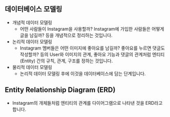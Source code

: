 ## 데이터베이스 모델링

* 개념적 데이터 모델링
  * 어떤 사람들이 Instagram을 사용할까? Instagram에 가입한 사람들은 어떻게 글을 남길까? 등을 개념적으로 정리하는 것입니다.
* 논리적 데이터 모델링
  * Instagram 멤버들은 어떤 이미지에 좋아요를 남길까? 좋아요를 누르면 댓글도 작성할까? 등의 User와 이미지의 관계, 좋아요 기능과 댓글의 관계처럼 엔티티(Entity) 간의 규칙, 관계, 구조를 정하는 것입니다.
* 물리적 데이터 모델링
  * 논리적 데이터 모델링 후에 이것을 데이터베이스에 담는 단계입니다.





## Entity Relationship Diagram (ERD)

* Instagram의 개체들처럼 엔티티의 관계를 다이어그램으로 나타낸 것을 ERD라고 합니다. 
